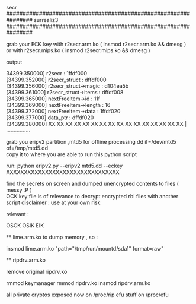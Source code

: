  secr   
################################################################ 
 surrealiz3   
################################################################ 
  
  grab your ECK key with r2secr.arm.ko ( insmod r2secr.arm.ko && dmesg )  
  or with r2secr.mips.ko ( insmod r2secr.mips.ko && dmesg  )   
 
 output 

 34399.350000] r2secr : 1ffdf000   
 [34399.352000] r2secr_struct : dffdf000   
 [34399.356000] r2secr_struct->magic : d104ea5b   
 [34399.361000] r2secr_struct->items : dffdf008   
 [34399.365000] nextFreeItem->id : 11f   
 [34399.369000] nextFreeItem->length : 16   
 [34399.372000] nextFreeItem->data : 1ffdf020   
 [34399.377000] data_ptr : dffdf020   
 [34399.380000] XX XX XX XX XX XX XX XX  XX XX XX XX XX XX XX XX  |  ................   

 grab you eripv2 partition ,mtd5 for offline processing dd if=/dev/mtd5 of=/tmp/mtd5.dd   
 copy it to where you are able to run this python script 

 run: python eripv2.py --eripv2 mtd5.dd --eckey XXXXXXXXXXXXXXXXXXXXXXXXXXXXXXXX

 find the secrets on screen and dumped unencrypted contents to files ( messy :P )  
 OCK key file is of relevance to decrypt encrypted rbi files with another script 
 disclaimer : use at your own risk 

 relevant : 

 OSCK 
 OSIK 
 EIK 

 ** lime.arm.ko to dump memory , so :  
 
 insmod lime.arm.ko "path="/tmp/run/mountd/sda1" format=raw"

** ripdrv.arm.ko 

remove original ripdrv.ko 

rmmod keymanager
rmmod ripdrv.ko 
insmod ripdrv.arm.ko 

all private cryptos exposed now on /proc/rip 
efu stuff on /proc/efu 













